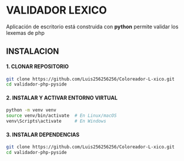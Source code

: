 # VALIDADOR LEXICO
Aplicación de escritorio está construida con **python** permite validar los lexemas de php 
## INSTALACION

#### 1. CLONAR REPOSITORIO 
   ```bash
   git clone https://github.com/Luis256256256/Coloreador-L-xico.git
   cd validador-php-pyside 
   ```

#### 2. INSTALAR Y ACTIVAR ENTORNO VIRTUAL 
```bash
python -m venv venv
source venv/bin/activate  # En Linux/macOS
venv\Scripts\activate     # En Windows
```

#### 3. INSTALAR DEPENDENCIAS

   ```bash
   git clone https://github.com/Luis256256256/Coloreador-L-xico.git
   cd validador-php-pyside 
   ```


